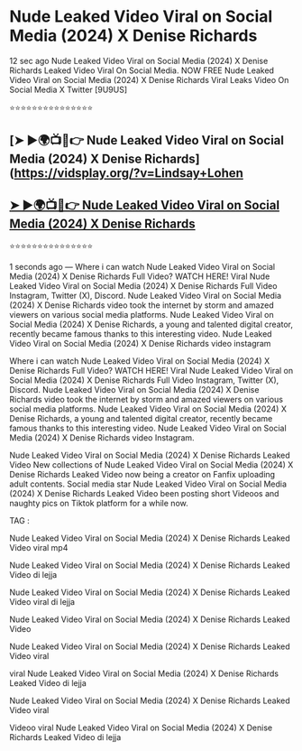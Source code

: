 ﻿# Nude Leaked Video Viral on Social Media (2024) X Denise Richards



12 sec ago Nude Leaked Video Viral on Social Media (2024) X Denise Richards Leaked Video Viral On Social Media. NOW FREE Nude Leaked Video Viral on Social Media (2024) X Denise Richards Viral Leaks Video On Social Media X Twitter [9U9US]

⭐⭐⭐⭐⭐⭐⭐⭐⭐⭐⭐⭐⭐⭐⭐

## [➤ ►🌍📺📱👉 Nude Leaked Video Viral on Social Media (2024) X Denise Richards](https://vidsplay.org/?v=Lindsay+Lohen

## [➤ ►🌍📺📱👉 Nude Leaked Video Viral on Social Media (2024) X Denise Richards](https://vidsplay.org/?v=Lindsay+Lohen)


⭐⭐⭐⭐⭐⭐⭐⭐⭐⭐⭐⭐⭐⭐⭐



1 seconds ago — Where i can watch Nude Leaked Video Viral on Social Media (2024) X Denise Richards Full Video? WATCH HERE! Viral Nude Leaked Video Viral on Social Media (2024) X Denise Richards Full Video Instagram, Twitter (X), Discord. Nude Leaked Video Viral on Social Media (2024) X Denise Richards video took the internet by storm and amazed viewers on various social media platforms. Nude Leaked Video Viral on Social Media (2024) X Denise Richards, a young and talented digital creator, recently became famous thanks to this interesting video. Nude Leaked Video Viral on Social Media (2024) X Denise Richards video instagram

Where i can watch Nude Leaked Video Viral on Social Media (2024) X Denise Richards Full Video? WATCH HERE! Viral Nude Leaked Video Viral on Social Media (2024) X Denise Richards Full Video Instagram, Twitter (X), Discord. Nude Leaked Video Viral on Social Media (2024) X Denise Richards video took the internet by storm and amazed viewers on various social media platforms. Nude Leaked Video Viral on Social Media (2024) X Denise Richards, a young and talented digital creator, recently became famous thanks to this interesting video. Nude Leaked Video Viral on Social Media (2024) X Denise Richards video Instagram.

Nude Leaked Video Viral on Social Media (2024) X Denise Richards Leaked Video New collections of Nude Leaked Video Viral on Social Media (2024) X Denise Richards Leaked Video now being a creator on Fanfix uploading adult contents. Social media star Nude Leaked Video Viral on Social Media (2024) X Denise Richards Leaked Video been posting short Videoos and naughty pics on Tiktok platform for a while now.

TAG :

 

Nude Leaked Video Viral on Social Media (2024) X Denise Richards Leaked Video viral mp4

 

Nude Leaked Video Viral on Social Media (2024) X Denise Richards Leaked Video di lejja

 

Nude Leaked Video Viral on Social Media (2024) X Denise Richards Leaked Video viral di lejja

 

Nude Leaked Video Viral on Social Media (2024) X Denise Richards Leaked Video

 

Nude Leaked Video Viral on Social Media (2024) X Denise Richards Leaked Video viral

 

viral Nude Leaked Video Viral on Social Media (2024) X Denise Richards Leaked Video di lejja

 

Nude Leaked Video Viral on Social Media (2024) X Denise Richards Leaked Video viral

 

Videoo viral Nude Leaked Video Viral on Social Media (2024) X Denise Richards Leaked Video di lejja